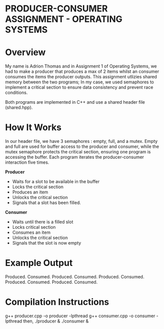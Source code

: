 # PRODUCER-CONSUMER ASSIGNMENT - OPERATING SYSTEMS 

# Overview  
My name is Adrion Thomas and in Assignment 1 of Operating Systems, we had to make a producer that produces a max of 2 items whilst an consumer consumes the items the producer outputs. This assignment utlizies shared memory between the two programs; In my case, we used semaphores to implement a critical section to ensure data consistency and prevent race conditions. 

Both programs are implemented in C++ and use a shared header file (shared.hpp). 

# How It Works
In our header file, we have 3 semaphores : empty, full, and a mutex. Empty and full are used for buffer access to the producer and consumer, while the mutex semaphore protects the critical section, ensuring one program is accessing the buffer. Each program iterates the producer-consumer interaction five times.

**Producer** 
- Waits for a slot to be available in the buffer
- Locks the critical section
- Produces an item
- Unlocks the critical section
- Signals that a slot has been filled.

**Consumer** 
- Waits until there is a filled slot
- Locks critical section
- Consumes an item
- Unlocks the critical section
- Signals that the slot is now empty

# Example Output 
Produced.
Consumed.
Produced.
Consumed.
Produced.
Consumed.
Produced.
Consumed.
Produced.
Consumed.


# Compilation Instructions 
g++ producer.cpp -o producer -lpthread
g++ consumer.cpp -o consumer -lpthread
then, 
 ./producer & ./consumer &  

